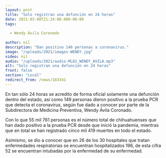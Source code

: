```yaml
---
layout: post
title: "Solo registran una defunción en 24 horas"
date: 2021-03-08T21:24:00.000-06:00
tags:
  
  - Wendy Ávila Coronado
  
author: nil
description: "Dan positivo 146 personas a coronavirus."
image: "/uploads/2021/images-WENDY.jpg"
video: nil
audio: "/uploads/2021/audio-ML02_WENDY_AVILA.mp3"
alt: "Solo registran una defunción en 24 horas"
front: false
section: "Local"
redirect_from: /news/183341
---
```


En tan sólo 24 horas se acredito de forma oficial solamente una defunción dentro del estado, así como 149 personas dieron positivo a la prueba PCR que detecta el coronavirus, según fue dado a conocer por parte de la Subdirectora de Medicina Preventiva, Wendy Ávila Coronado. 

Con lo que 55 mil 761 personas es el número total de chihuahuenses que han dado positivo a la prueba PCR desde que inició la pandemia, mientras que en total se han registrado cinco mil 419 muertes en todo el estado.

Asimismo, se dio a conocer que en 26 de los 30 hospitales que tratan enfermedades respiratorias se encuentran hospitalizados 196, de esta cifra 52 se encuentran intubadas por la enfermedad de su enfermedad.
